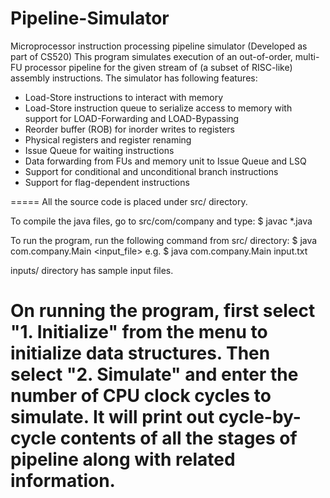 # Pipeline-Simulator
Microprocessor instruction processing pipeline simulator (Developed as part of CS520)
This program simulates execution of an out-of-order, multi-FU processor pipeline for the given stream of (a subset of RISC-like) assembly instructions. The simulator has following features:
* Load-Store instructions to interact with memory
* Load-Store instruction queue to serialize access to memory with support for LOAD-Forwarding and LOAD-Bypassing
* Reorder buffer (ROB) for inorder writes to registers
* Physical registers and register renaming
* Issue Queue for waiting instructions
* Data forwarding from FUs and memory unit to Issue Queue and LSQ
* Support for conditional and unconditional branch instructions
* Support for flag-dependent instructions

=====
All the source code is placed under src/ directory.

To compile the java files, go to src/com/company and type:
	$ javac *.java

To run the program, run the following command from src/ directory:
        $ java com.company.Main <input_file>
e.g.
	$ java com.company.Main input.txt

inputs/ directory has sample input files. 

On running the program, first select "1. Initialize" from the menu to initialize data structures. Then select "2. Simulate" and enter the number of CPU clock cycles to simulate. It will print out cycle-by-cycle contents of all the stages of pipeline along with related information.
=====
